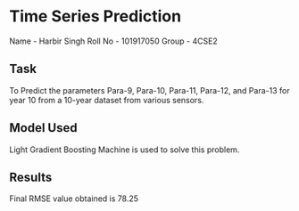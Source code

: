 # Time Series Prediction

Name - Harbir Singh
Roll No - 101917050
Group - 4CSE2

## Task
To Predict the parameters Para-9, Para-10, Para-11, Para-12, and Para-13 for year 10 from a 10-year dataset from various sensors.

## Model Used
Light Gradient Boosting Machine is used to solve this problem.

## Results
Final RMSE value obtained is 78.25
